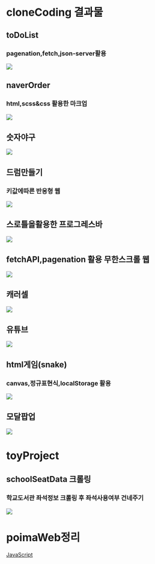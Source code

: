 # cloneCoding 결과물
## toDoList
### pagenation,fetch,json-server활용
![](./cloneCoding/toDoList/assets/images/result.gif)

## naverOrder
### html,scss&css 활용한 마크업
![](./cloneCoding/NaverOrder/result/result.gif)

## 숫자야구
![](./cloneCoding/bulls%20and%20cows/assets/images/result.gif)

## 드럼만들기
### 키값에따른 반응형 웹
![](./cloneCoding/Drum/assets/images/result.gif)

## 스로틀을활용한 프로그레스바
![](./cloneCoding/progressbar/assets/images/result.gif)

## fetchAPI,pagenation 활용 무한스크롤 웹
![](./cloneCoding/infinityScroll/assets/images/result.gif)

## 캐러셀
![](./cloneCoding/carousel/assets/images/result.gif)

## 유튜브
![](./cloneCoding/youtube/assets/images/result.gif)

## html게임(snake)
### canvas,정규표현식,localStorage 활용
![](./cloneCoding/htmlGame//assets/images/result.gif)

## 모달팝업
![](./cloneCoding/modal_popup//assets/images/result.gif)
# toyProject
## schoolSeatData 크롤링
### 학교도서관 좌석정보 크롤링 후 좌석사용여부 건네주기
![](./toyproject/schoolSeatCrawling/result/crawlingResult.png)


# poimaWeb정리
[JavaScript](https://github.com/youngduck/WebStudy/blob/main/poimaweb/javascript/README.md)